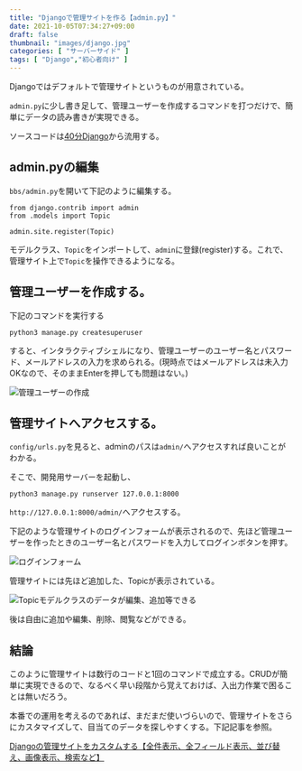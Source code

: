 ```yaml
---
title: "Djangoで管理サイトを作る【admin.py】"
date: 2021-10-05T07:34:27+09:00
draft: false
thumbnail: "images/django.jpg"
categories: [ "サーバーサイド" ]
tags: [ "Django","初心者向け" ]
---
```


Djangoではデフォルトで管理サイトというものが用意されている。

`admin.py`に少し書き足して、管理ユーザーを作成するコマンドを打つだけで、簡単にデータの読み書きが実現できる。

ソースコードは[40分Django](/post/startup-django/)から流用する。

## admin.pyの編集

`bbs/admin.py`を開いて下記のように編集する。


    from django.contrib import admin
    from .models import Topic
    
    admin.site.register(Topic)

モデルクラス、`Topic`をインポートして、`admin`に登録(register)する。これで、管理サイト上で`Topic`を操作できるようになる。

## 管理ユーザーを作成する。

下記のコマンドを実行する

    python3 manage.py createsuperuser

すると、インタラクティブシェルになり、管理ユーザーのユーザー名とパスワード、メールアドレスの入力を求められる。(現時点ではメールアドレスは未入力OKなので、そのままEnterを押しても問題はない。)

<div class="img-center"><img src="/images/Screenshot from 2021-10-05 07-42-30.png" alt="管理ユーザーの作成"></div>

## 管理サイトへアクセスする。

`config/urls.py`を見ると、adminのパスは`admin/`へアクセスすれば良いことがわかる。

そこで、開発用サーバーを起動し、

    python3 manage.py runserver 127.0.0.1:8000

`http://127.0.0.1:8000/admin/`へアクセスする。

下記のような管理サイトのログインフォームが表示されるので、先ほど管理ユーザーを作ったときのユーザー名とパスワードを入力してログインボタンを押す。

<div class="img-center"><img src="/images/Screenshot from 2021-10-05 07-46-34.png" alt="ログインフォーム"></div>

管理サイトには先ほど追加した、Topicが表示されている。

<div class="img-center"><img src="/images/Screenshot from 2021-10-05 07-47-51.png" alt="Topicモデルクラスのデータが編集、追加等できる"></div>

後は自由に追加や編集、削除、閲覧などができる。


## 結論

このように管理サイトは数行のコードと1回のコマンドで成立する。CRUDが簡単に実現できるので、なるべく早い段階から覚えておけば、入出力作業で困ることは無いだろう。

本番での運用を考えるのであれば、まだまだ使いづらいので、管理サイトをさらにカスタマイズして、目当てのデータを探しやすくする。下記記事を参照。

[Djangoの管理サイトをカスタムする【全件表示、全フィールド表示、並び替え、画像表示、検索など】](/post/django-admin-custom/)

